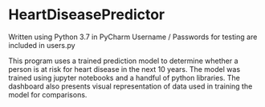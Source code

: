 # HeartDiseasePredictor

Written using Python 3.7 in PyCharm
Username / Passwords for testing are included in users.py

This program uses a trained prediction model to determine whether a person is at risk for heart disease in the next 10 years.
The model was trained using jupyter notebooks and a handful of python libraries.
The dashboard also presents visual representation of data used in training the model for comparisons.
